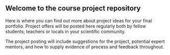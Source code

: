 ## Welcome to the course project repository

Here is where you can find out more about project ideas for your final portfolio. 
Project offers will be posted here regularly both by fellow students, teachers or locals in your scientific community. 

The project posting will include suggestions for the project, potential expert mentors, and how to supply evidence of process and feedback throughout.


